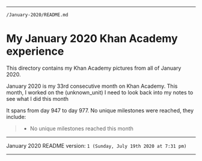 
***

`/January-2020/README.md`

# My January 2020 Khan Academy experience

This directory contains my Khan Academy pictures from all of January 2020.

January 2020 is my 33rd consecutive month on Khan Academy. This month, I worked on the (unknown_unit) I need to look back into my notes to see what I did this month

It spans from day 947 to day 977. No unique milestones were reached, they include:

> * No unique milestones reached this month

***

January 2020 README version: `1 (Sunday, July 19th 2020 at 7:31 pm)`

***

